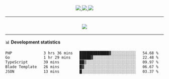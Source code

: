 <h3 align="center">
  <a href="https://github.com/hwalker928">
      <img src="https://img.shields.io/github/followers/hwalker928?label=Followers&style=for-the-badge&color=lightblue">
  </a>
  <a href="https://harryw.link/discord" alt="Discord">
      <img src="https://img.shields.io/discord/738451951758606336?label=discord&style=for-the-badge&color=lightblue"/>
  </a>
  <a href="https://harryw.link/sparked" alt="Sparked Host">
      <img src="https://img.shields.io/static/v1?label=Sponsor&message=Sparked%20Host&color=yellow&style=for-the-badge"/>
  </a>
</h3>

<hr>


<h3 align="center">
  <a href="https://github.com/hwalker928">
      <img src="https://github-profile-trophy.vercel.app/?username=hwalker928&no-bg=true&no-frame=true">
  </a>
</h3>


<hr>

📊 **Development statistics**

<!--START_SECTION:waka-->

```txt
PHP              3 hrs 36 mins   █████████████▓░░░░░░░░░░░   54.68 %
Go               1 hr 29 mins    █████▓░░░░░░░░░░░░░░░░░░░   22.48 %
TypeScript       39 mins         ██▒░░░░░░░░░░░░░░░░░░░░░░   09.97 %
Blade Template   26 mins         █▓░░░░░░░░░░░░░░░░░░░░░░░   06.67 %
JSON             13 mins         █░░░░░░░░░░░░░░░░░░░░░░░░   03.37 %
```

<!--END_SECTION:waka-->
